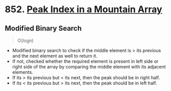 # 852. [Peak Index in a Mountain Array](https://leetcode.com/problems/peak-index-in-a-mountain-array/)

## Modified Binary Search
> O(logn)
- Modified binary search to check if the middle element is > its previous and the next element as well to return it.
- If not, checked whether the required element is present in left side or right side of the array by comparing the middle element with its adjacent elements.
- If its > its previous but < its next, then the peak should be in right half.
- If its < its previous but > its next, then the peak should be in left half.